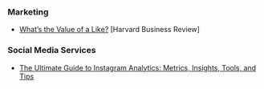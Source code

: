 ### Marketing

* [What’s the Value of a Like?](https://hbr.org/2017/03/whats-the-value-of-a-like) [Harvard Business Review]

### Social Media Services

* [The Ultimate Guide to Instagram Analytics: Metrics, Insights, Tools, and Tips](https://blog.bufferapp.com/instagram-analytics)
